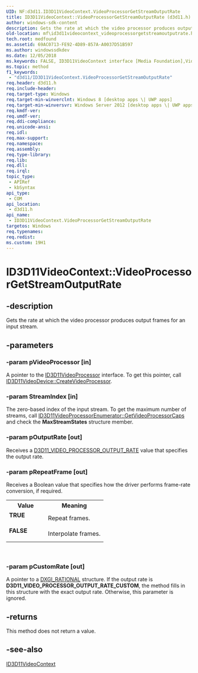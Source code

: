 ```yaml
---
UID: NF:d3d11.ID3D11VideoContext.VideoProcessorGetStreamOutputRate
title: ID3D11VideoContext::VideoProcessorGetStreamOutputRate (d3d11.h)
author: windows-sdk-content
description: Gets the rate at which the video processor produces output frames for an input stream.
old-location: mf\id3d11videocontext_videoprocessorgetstreamoutputrate.htm
tech.root: medfound
ms.assetid: 69AC0713-FE92-4D89-857A-A0037D51B597
ms.author: windowssdkdev
ms.date: 12/05/2018
ms.keywords: FALSE, ID3D11VideoContext interface [Media Foundation],VideoProcessorGetStreamOutputRate method, ID3D11VideoContext.VideoProcessorGetStreamOutputRate, ID3D11VideoContext::VideoProcessorGetStreamOutputRate, TRUE, VideoProcessorGetStreamOutputRate, VideoProcessorGetStreamOutputRate method [Media Foundation], VideoProcessorGetStreamOutputRate method [Media Foundation],ID3D11VideoContext interface, d3d11/ID3D11VideoContext::VideoProcessorGetStreamOutputRate, mf.id3d11videocontext_videoprocessorgetstreamoutputrate
ms.topic: method
f1_keywords: 
 - "d3d11/ID3D11VideoContext.VideoProcessorGetStreamOutputRate"
req.header: d3d11.h
req.include-header: 
req.target-type: Windows
req.target-min-winverclnt: Windows 8 [desktop apps \| UWP apps]
req.target-min-winversvr: Windows Server 2012 [desktop apps \| UWP apps]
req.kmdf-ver: 
req.umdf-ver: 
req.ddi-compliance: 
req.unicode-ansi: 
req.idl: 
req.max-support: 
req.namespace: 
req.assembly: 
req.type-library: 
req.lib: 
req.dll: 
req.irql: 
topic_type:
 - APIRef
 - kbSyntax
api_type:
 - COM
api_location:
 - d3d11.h
api_name:
 - ID3D11VideoContext.VideoProcessorGetStreamOutputRate
targetos: Windows
req.typenames: 
req.redist: 
ms.custom: 19H1
---
```


# ID3D11VideoContext::VideoProcessorGetStreamOutputRate


## -description


Gets the rate at which the video processor produces output frames for an input stream.




## -parameters




### -param pVideoProcessor [in]

A pointer to the <a href="https://docs.microsoft.com/windows/desktop/api/d3d11/nn-d3d11-id3d11videoprocessor">ID3D11VideoProcessor</a> interface. To get this pointer, call <a href="https://docs.microsoft.com/windows/desktop/api/d3d11/nf-d3d11-id3d11videodevice-createvideoprocessor">ID3D11VideoDevice::CreateVideoProcessor</a>.


### -param StreamIndex [in]

The zero-based index of the input stream. To get the maximum number of streams, call <a href="https://docs.microsoft.com/windows/desktop/api/d3d11/nf-d3d11-id3d11videoprocessorenumerator-getvideoprocessorcaps">ID3D11VideoProcessorEnumerator::GetVideoProcessorCaps</a> and check the <b>MaxStreamStates</b> structure member.


### -param pOutputRate [out]

Receives a <a href="https://docs.microsoft.com/windows/desktop/api/d3d11/ne-d3d11-d3d11_video_processor_output_rate">D3D11_VIDEO_PROCESSOR_OUTPUT_RATE</a> value that specifies the output rate.


### -param pRepeatFrame [out]

Receives a Boolean value that specifies how the driver performs frame-rate conversion, if required.



<table>
<tr>
<th>Value</th>
<th>Meaning</th>
</tr>
<tr>
<td width="40%"><a id="TRUE"></a><a id="true"></a><dl>
<dt><b>TRUE</b></dt>
</dl>
</td>
<td width="60%">
Repeat frames.

</td>
</tr>
<tr>
<td width="40%"><a id="FALSE"></a><a id="false"></a><dl>
<dt><b>FALSE</b></dt>
</dl>
</td>
<td width="60%">
Interpolate frames.

</td>
</tr>
</table>
 


### -param pCustomRate [out]

A pointer to a <a href="https://docs.microsoft.com/windows/desktop/api/dxgicommon/ns-dxgicommon-dxgi_rational">DXGI_RATIONAL</a> structure. If the output rate is <b>D3D11_VIDEO_PROCESSOR_OUTPUT_RATE_CUSTOM</b>, the method fills in this structure with the exact output rate. Otherwise, this parameter is ignored.




## -returns



This method does not return a value.




## -see-also




<a href="https://docs.microsoft.com/windows/desktop/api/d3d11/nn-d3d11-id3d11videocontext">ID3D11VideoContext</a>
 

 


